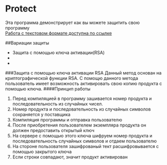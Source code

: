 # Protect
Эта программа демонстрирует как вы можете защитить свою программу  
[Работа с текстовом формате доступна по ссылке](https://docs.google.com/document/d/1FjQhcyYFSV483J_67QPTzf5v1i92dhvGQLr4-8TU1O8/edit?usp=sharing)

##Вариации защиты
- Защита с помощью ключа активации(RSA)
- 
- 

###Защита с помощью ключа активации RSA
Данный метод основан на криптографической функции RSA. С помощю данного метода пользователь имеет возможность 
активировать свою копию продукта с помощью ключа.
####Принцип работы
1. Перед компиляцией в программу зашивается номер продукта и последовательность из случайных чисел.
2. Номер продукта и последовательность из случайных символов сохраняется у поставщика
3. Компиляция программы и отправка пользователю
4. После приобретения пользователем экземпляра продукта он должен предоставить открытый ключ
5. На сервере с помощью этого ключа шифруем номер продукта и последовательность случайных символов и отдаем пользователю
6. На стороне пользователя зашифрованый тект расшифровывается с помощью закрытого ключа
7. Если строки совпадают, значит продукт активирован
